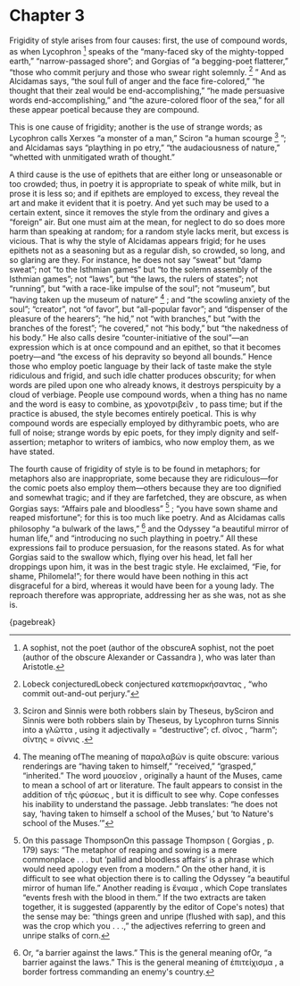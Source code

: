 # Chapter 3

Frigidity of style arises from four causes: first, the use of compound words, as when Lycophron [^^2_1] speaks of the “many-faced sky of the
mighty-topped earth,” “narrow-passaged shore”; and Gorgias of “a begging-poet flatterer,” “those who commit perjury and those who swear right
solemnly. [^^2_2] ” And as Alcidamas says, “the soul full of anger and the face fire-colored,” “he thought that their zeal would be
end-accomplishing,” “he made persuasive words end-accomplishing,” and “the azure-colored floor of the sea,” for all these appear poetical because
they are compound.

This is one cause of frigidity; another is the use of strange words; as Lycophron calls Xerxes “a monster of a man,” Sciron “a human
scourge [^^2_3] ”; and Alcidamas says “plaything in po etry,” “the audaciousness of nature,” “whetted with unmitigated wrath of thought.”

A third cause is the use of epithets that are either long or unseasonable or too crowded; thus, in poetry it is appropriate to speak of white milk,
but in prose it is less so; and if epithets are employed to excess, they reveal the art and make it evident that it is poetry. And yet such may be
used to a certain extent, since it removes the style from the ordinary and gives a “foreign” air. But one must aim at the mean, for neglect to do so
does more harm than speaking at random; for a random style lacks merit, but excess is vicious. That is why the style of Alcidamas appears frigid;
for he uses epithets not as a seasoning but as a regular dish, so crowded, so long, and so glaring are they. For instance, he does not say “sweat”
but “damp sweat”; not “to the Isthmian games” but “to the solemn assembly of the Isthmian games”; not “laws”, but “the laws, the rulers of states”;
not “running”, but “with a race-like impulse of the soul”; not “museum”, but “having taken up the museum of nature” [^^2_4] ; and “the scowling
anxiety of the soul”; “creator”, not “of favor”, but “all-popular favor”; and “dispenser of the pleasure of the hearers”; “he hid,” not “with
branches,” but “with the branches of the forest”; “he covered,” not “his body,” but “the nakedness of his body.” He also calls desire
“counter-initiative of the soul”—an expression which is at once compound and an epithet, so that it becomes poetry—and “the excess of his depravity
so beyond all bounds.” Hence those who employ poetic language by their lack of taste make the style ridiculous and frigid, and such idle chatter
produces obscurity; for when words are piled upon one who already knows, it destroys perspicuity by a cloud of verbiage. People use compound words,
when a thing has no name and the word is easy to combine, as χρονοτριβεῖν , to pass time; but if the practice is abused, the style becomes entirely
poetical. This is why compound words are especially employed by dithyrambic poets, who are full of noise; strange words by epic poets, for they
imply dignity and self-assertion; metaphor to writers of iambics, who now employ them, as we have stated.

The fourth cause of frigidity of style is to be found in metaphors; for metaphors also are inappropriate, some because they are ridiculous—for the
comic poets also employ them—others because they are too dignified and somewhat tragic; and if they are farfetched, they are obscure, as when
Gorgias says: “Affairs pale and bloodless” [^^2_5] ; “you have sown shame and reaped misfortune”; for this is too much like poetry. And as Alcidamas
calls philosophy “a bulwark of the laws,” [^^2_6] and the Odyssey “a beautiful mirror of human life,” and “introducing no such plaything in poetry.”
All these expressions fail to produce persuasion, for the reasons stated. As for what Gorgias said to the swallow which, flying over his head, let
fall her droppings upon him, it was in the best tragic style. He exclaimed, “Fie, for shame, Philomela!”; for there would have been nothing in this
act disgraceful for a bird, whereas it would have been for a young lady. The reproach therefore was appropriate, addressing her as she was, not as
she is.

{pagebreak}

[^^2_1]: A sophist, not the poet (author of the obscureA sophist, not the poet (author of the obscure Alexander or Cassandra ), who was later than
Aristotle.

[^^2_2]: Lobeck conjecturedLobeck conjectured κατεπιορκήσαντας , “who commit out-and-out perjury.”

[^^2_3]: Sciron and Sinnis were both robbers slain by Theseus, bySciron and Sinnis were both robbers slain by Theseus, by Lycophron turns Sinnis
into a γλῶττα , using it adjectivally = “destructive”; cf. σῖνος , “harm”; σίντης = σίννις .

[^^2_4]: The meaning ofThe meaning of παραλαβών is quite obscure: various renderings are “having taken to himself,” “received,” “grasped,”
“inherited.” The word μουσεῖον , originally a haunt of the Muses, came to mean a school of art or literature. The fault appears to consist in the
addition of τῆς φύσεως , but it is difficult to see why. Cope confesses his inability to understand the passage. Jebb translates: “he does not say,
‘having taken to himself a school of the Muses,’ but ‘to Nature's school of the Muses.’”

[^^2_5]: On this passage ThompsonOn this passage Thompson ( Gorgias , p. 179) says: “The metaphor of reaping and sowing is a mere commonplace . . .
but ‘pallid and bloodless affairs’ is a phrase which would need apology even from a modern.” On the other hand, it is difficult to see what
objection there is to calling the Odyssey “a beautiful mirror of human life.” Another reading is ἔναιμα , which Cope translates “events fresh with
the blood in them.” If the two extracts are taken together, it is suggested (apparently by the editor of Cope's notes) that the sense may be:
“things green and unripe (flushed with sap), and this was the crop which you . . .,” the adjectives referring to green and unripe stalks of corn.

[^^2_6]: Or, “a barrier against the laws.” This is the general meaning ofOr, “a barrier against the laws.” This is the general meaning of
ἐπιτείχισμα , a border fortress commanding an enemy's country. 

